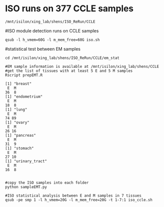 # ISO runs on 377 CCLE samples

    /mnt/isilon/xing_lab/shens/ISO_ReRun/CCLE

#ISO module detection runs on CCLE samples

    qsub -l h_vmem=60G -l m_mem_free=60G iso.sh
    
#statistical test between EM samples

    cd /mnt/isilon/xing_lab/shens/ISO_ReRun/CCLE/em_stat
    
    #EM sample information is available at /mnt/isilon/xing_lab/shens/CCLE
    #get the list of tissues with at least 5 E and 5 M samples
    Rscript prepEMT.R
    
    [1] "breast"
     E  M
    36  8
    [1] "endometrium"
     E  M
    18  8
    [1] "lung"
     E  M
    74 89
    [1] "ovary"
     E  M
    26 16
    [1] "pancreas"
     E  M
    31  9
    [1] "stomach"
     E  M
    27 10
    [1] "urinary_tract"
     E  M
    16  8

    
    #copy the ISO samples into each folder
    python sampleEMT.py
    
    #ISO statistical analysis between E and M samples in 7 tissues
    qsub -pe smp 1 -l h_vmem=20G -l m_mem_free=20G -t 1-7:1 iso_ccle.sh
